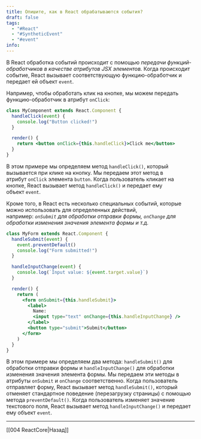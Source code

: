 ```yaml
---
title: Опишите, как в React обрабатываются события?
draft: false
tags:
  - "#React"
  - "#SyntheticEvent"
  - "#event"
info:
---
```

В React обработка событий происходит с помощью _передачи функций-обработчиков в качестве атрибутов JSX элементов._ Когда происходит событие, React вызывает соответствующую функцию-обработчик и передает ей объект `event`.

Например, чтобы обработать клик на кнопке, мы можем передать функцию-обработчик в атрибут `onClick`:

```jsx
class MyComponent extends React.Component {
  handleClick(event) {
    console.log("Button clicked!")
  }

  render() {
    return <button onClick={this.handleClick}>Click me</button>
  }
}
```

В этом примере мы определяем метод `handleClick()`, который вызывается при клике на кнопку. Мы передаем этот метод в атрибут `onClick` элемента `button`. Когда пользователь кликает на кнопке, React вызывает метод `handleClick()` и передает ему объект `event`.

Кроме того, в React есть несколько специальных событий, которые можно использовать для определенных действий, например: *`onSubmit` для обработки отправки формы, `onChange` для обработки изменения значения элемента формы и т.д.*

```jsx
class MyForm extends React.Component {
  handleSubmit(event) {
    event.preventDefault()
    console.log("Form submitted!")
  }

  handleInputChange(event) {
    console.log(`Input value: ${event.target.value}`)
  }

  render() {
    return (
      <form onSubmit={this.handleSubmit}>
        <label>
          Name:
          <input type="text" onChange={this.handleInputChange} />
        </label>
        <button type="submit">Submit</button>
      </form>
    )
  }
}
```

В этом примере мы определяем два метода: `handleSubmit()` для обработки отправки формы и `handleInputChange()` для обработки изменения значения элемента формы. Мы передаем эти методы в атрибуты `onSubmit` и `onChange` соответственно. Когда пользователь отправляет форму, React вызывает метод `handleSubmit()`, который отменяет стандартное поведение (перезагрузку страницы) с помощью метода `preventDefault()`. Когда пользователь изменяет значение текстового поля, React вызывает метод `handleInputChange()` и передает ему объект `event`.

---

[[004 ReactCore|Назад]]